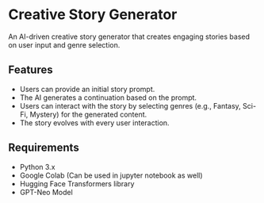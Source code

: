 # Creative Story Generator

An AI-driven creative story generator that creates engaging stories based on user input and genre selection.

## Features
- Users can provide an initial story prompt.
- The AI generates a continuation based on the prompt.
- Users can interact with the story by selecting genres (e.g., Fantasy, Sci-Fi, Mystery) for the generated content.
- The story evolves with every user interaction.

## Requirements
- Python 3.x
- Google Colab (Can be used in jupyter notebook as well)
- Hugging Face Transformers library
- GPT-Neo Model
